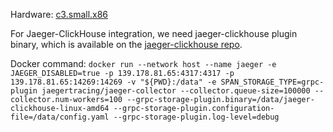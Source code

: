 Hardware: [c3.small.x86](https://deploy.equinix.com/product/servers/c3-small/)

For Jaeger-ClickHouse integration, we need jaeger-clickhouse plugin binary, which is available on the [jaeger-clickhouse repo](https://github.com/jaegertracing/jaeger-clickhouse/releases).

Docker command: `docker run --network host --name jaeger -e JAEGER_DISABLED=true -p 139.178.81.65:4317:4317 -p 139.178.81.65:14269:14269 -v "${PWD}:/data" -e SPAN_STORAGE_TYPE=grpc-plugin jaegertracing/jaeger-collector --collector.queue-size=100000 --collector.num-workers=100 --grpc-storage-plugin.binary=/data/jaeger-clickhouse-linux-amd64 --grpc-storage-plugin.configuration-file=/data/config.yaml --grpc-storage-plugin.log-level=debug`
